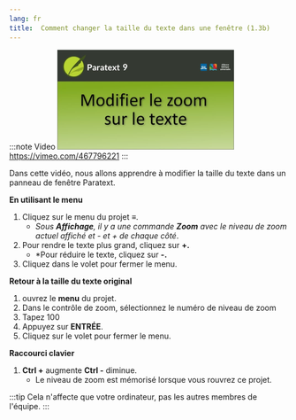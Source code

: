 ```yaml
---
lang: fr
title:  Comment changer la taille du texte dans une fenêtre (1.3b)
---
```


:::note Video
[![ ](../../media/1.3b.png)](https://vimeo.com/467796221)  
https://vimeo.com/467796221
:::

Dans cette vidéo, nous allons apprendre à modifier la taille du texte dans un panneau de fenêtre Paratext.

**En utilisant le menu**

1.  Cliquez sur le menu du projet ≡.
     -  *Sous **Affichage**, il y a une commande **Zoom** avec le niveau de zoom actuel affiché et - et + de chaque côté*.
1.  Pour rendre le texte plus grand, cliquez sur **+.**
     -  *Pour réduire le texte, cliquez sur **-.** 
1.  Cliquez dans le volet pour fermer le menu.

**Retour à la taille du texte original**

1.  ouvrez le **menu** du projet.
1.  Dans le contrôle de zoom, sélectionnez le numéro de niveau de zoom
1.  Tapez 100
1.  Appuyez sur **ENTRÉE**.
1.  Cliquez sur le volet pour fermer le menu.

**Raccourci clavier**

1.  **Ctrl +** augmente **Ctrl -** diminue.
     -  Le niveau de zoom est mémorisé lorsque vous rouvrez ce projet.

:::tip
Cela n'affecte que votre ordinateur, pas les autres membres de l'équipe.
:::
